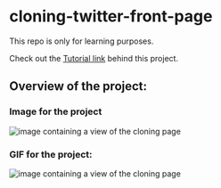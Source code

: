 # cloning-twitter-front-page

This repo is only for learning purposes.

Check out the [Tutorial link](https://www.youtube.com/watch?v=hQPXvGgXoqQ&t=2103s) behind this project.

## Overview of the project:

### Image for the project
![image containing a view of the cloning page](https://github.com/RaymondReddigton/cloning-twitter-front-page/blob/main/images/twitter%20front%20page%20clone.png)

### GIF for the project:
![image containing a view of the cloning page](https://github.com/RaymondReddigton/cloning-twitter-front-page/blob/main/images/Twitter%20front%20page%20cloning-gif.gif)

